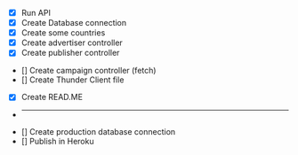 * [x] Run API
* [x] Create Database connection
* [x] Create some countries
* [x] Create advertiser controller
* [x] Create publisher controller
* [] Create campaign controller (fetch)
* [] Create Thunder Client file
* [x] Create READ.ME
* --------------------------------------
* [] Create production database connection
* [] Publish in Heroku
